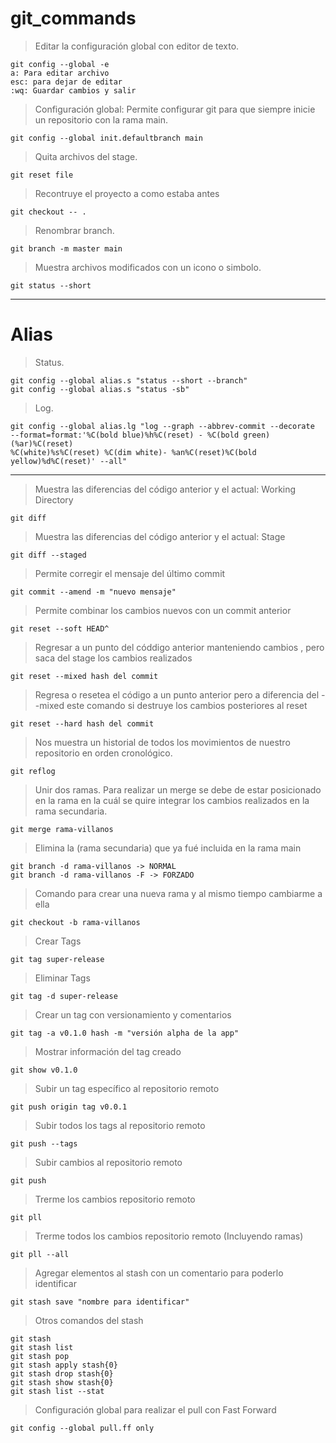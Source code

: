 # git_commands

> Editar la configuración global con editor de texto.

```
git config --global -e
a: Para editar archivo
esc: para dejar de editar
:wq: Guardar cambios y salir
```

> Configuración global: Permite configurar git para que siempre inicie un repositorio con la rama main.

```
git config --global init.defaultbranch main
```

> Quita archivos del stage.

```
git reset file
```

> Recontruye el proyecto a como estaba antes

```
git checkout -- .
```

> Renombrar branch.

```
git branch -m master main
```

> Muestra archivos modificados con un icono o simbolo.

```
git status --short
```

---

# Alias

> Status.

```
git config --global alias.s "status --short --branch"
git config --global alias.s "status -sb"
```

> Log.

```
git config --global alias.lg "log --graph --abbrev-commit --decorate 
--format=format:'%C(bold blue)%h%C(reset) - %C(bold green)(%ar)%C(reset) 
%C(white)%s%C(reset) %C(dim white)- %an%C(reset)%C(bold yellow)%d%C(reset)' --all"
```

---

> Muestra las diferencias del código anterior y el actual: Working Directory

```
git diff
```

> Muestra las diferencias del código anterior y el actual: Stage

```
git diff --staged
```

> Permite corregir el mensaje del último commit

```
git commit --amend -m "nuevo mensaje"
```

> Permite combinar los cambios nuevos con un commit anterior

```
git reset --soft HEAD^ 
```

> Regresar a un punto del códdigo anterior manteniendo cambios , pero saca del stage los cambios realizados

```
git reset --mixed hash del commit
```

> Regresa o resetea el código a un punto anterior pero a diferencia del --mixed este comando si destruye los cambios posteriores al reset

```
git reset --hard hash del commit
```

> Nos muestra un historial de todos los movimientos de nuestro repositorio en orden cronológico.

```
git reflog
```

> Unir dos ramas. Para realizar un merge se debe de estar posicionado en la rama en la cuál se quire integrar los cambios realizados en la rama secundaria.

```
git merge rama-villanos
```

> Elimina la (rama secundaria) que ya fué incluida en la rama main

```
git branch -d rama-villanos -> NORMAL
git branch -d rama-villanos -F -> FORZADO
```

> Comando para crear una nueva rama y al mismo tiempo cambiarme a ella

```
git checkout -b rama-villanos
```

> Crear Tags

```
git tag super-release
```

> Eliminar Tags

```
git tag -d super-release
```

> Crear un tag con versionamiento y comentarios

```
git tag -a v0.1.0 hash -m "versión alpha de la app"
```

> Mostrar información del tag creado

```
git show v0.1.0
```

> Subir un tag específico al repositorio remoto

```
git push origin tag v0.0.1
```

> Subir todos los tags al repositorio remoto

```
git push --tags
```

> Subir cambios al repositorio remoto

```
git push
```

> Trerme los cambios repositorio remoto

```
git pll
```

> Trerme todos los cambios repositorio remoto (Incluyendo ramas)

```
git pll --all
```

> Agregar elementos al stash con un comentario para poderlo identificar

```
git stash save "nombre para identificar"
```

> Otros comandos del stash

```
git stash
git stash list
git stash pop
git stash apply stash{0}
git stash drop stash{0}
git stash show stash{0}
git stash list --stat
```

> Configuración global para realizar el pull con Fast Forward

```
git config --global pull.ff only
```
